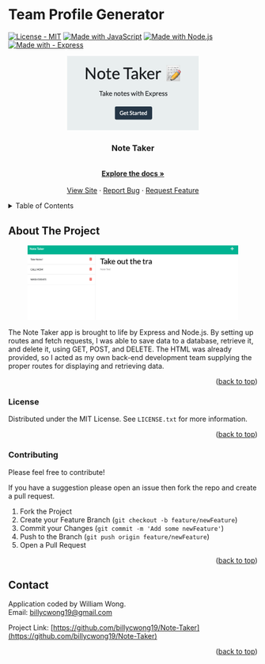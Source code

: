 <div id="top"></div>
<!-- readme has snippets from https://github.com/othneildrew/Best-README-Template -->
<!-- badges are by the wonderful https://michaelcurrin.github.io/badge-generator/#/ -->

# Team Profile Generator
<a id="top" href="#license"><img src="https://img.shields.io/badge/License-MIT-2ea44f" alt="License - MIT"></a>
[![Made with JavaScript](https://img.shields.io/badge/Made_with-JavaScript-blue?logo=javascript&logoColor=white)](https://www.javascript.com/ "Go to JavaScript homepage")
[![Made with Node.js](https://img.shields.io/badge/Node.js->=12-blue?logo=node.js&logoColor=white)](https://nodejs.org "Go to Node.js homepage")
[![Made with - Express](https://img.shields.io/badge/Made_with-Express-2ea44f?logo=%23000000)](https://expressjs.com)


<div align="center">
    <img src="images/notetaker.png" alt="Logo" height="150">
  <p align="center">
    <h3>Note Taker</h3>
    <br />
    <a href="https://github.com/billycwong19/Note-Taker"><strong>Explore the docs »</strong></a>
    <br />
    <br />
    <a href="https://note-taker-thing.herokuapp.com">View Site</a>
    ·
    <a href="https://github.com/billycwong19/Note-Taker/issues">Report Bug</a>
    ·
    <a href="https://github.com/billycwong19/Note-Taker/issues">Request Feature</a>
  </p>
</div>

<details>
  <summary>Table of Contents</summary>
  <ol>
    <li>
      <a href="#about-the-project">About The Project</a>
    </li>
      <ul>
        <li><a href="#license">License</a></li>
        <li><a href="#contributing">Contributing</a></li>
        <li><a href="#contact">Contact</a></li>
      </ul>
    </li>
  </ol>
</details>

## About The Project
<div align="center">
    <img src="images/nottaker_screenshot.png" alt="Logo" height="150">
</div>

<p>The Note Taker app is brought to life by Express and Node.js. By setting up routes and fetch requests, I was able to save data to a database, retrieve it, and delete it, using GET, POST, and DELETE. The HTML was already provided, so I acted as my own back-end development team supplying the proper routes for displaying and retrieving data.</p>


<p align="right">(<a href="#top">back to top</a>)</p>

### License

Distributed under the MIT License. See `LICENSE.txt` for more information.

<p align="right">(<a href="#top">back to top</a>)</p>

### Contributing

<p>Please feel free to contribute!</p>

If you have a suggestion please open an issue then fork the repo and create a pull request.
1. Fork the Project
2. Create your Feature Branch (`git checkout -b feature/newFeature`)
3. Commit your Changes (`git commit -m 'Add some newFeature'`)
4. Push to the Branch (`git push origin feature/newFeature`)
5. Open a Pull Request


<p align="right">(<a href="#top">back to top</a>)</p>

## Contact

Application coded by William Wong.
<br>
Email: billycwong19@gmail.com

Project Link: [https://github.com/billycwong19/Note-Taker](https://github.com/billycwong19/Note-Taker)

<p align="right">(<a href="#top">back to top</a>)</p>